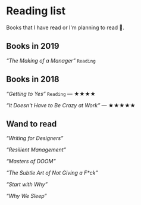 # Reading list

Books that I have read or I'm planning to read 🙏.

## Books in 2019
*“The Making of a Manager”* ```Reading```

## Books in 2018

*“Getting to Yes”* ```Reading```
— ★★★★

*“It Doesn't Have to Be Crazy at Work”*
— ★★★★★

## Wand to read

*“Writing for Designers”*

*“Resilient Management”*

*“Masters of DOOM”*

*“The Subtle Art of Not Giving a F\*ck”*

*“Start with Why”*

*“Why We Sleep”*

